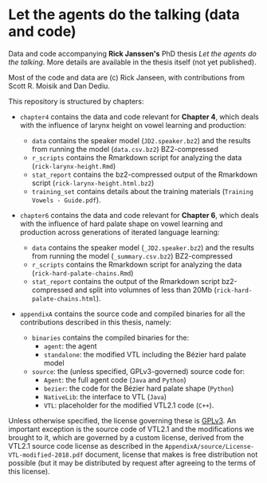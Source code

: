 # Let the agents do the talking (data and code)

Data and code accompanying **Rick Janssen's** PhD thesis *Let the agents do the talking*.
More details are available in the thesis itself (not yet published).

Most of the code and data are (c) Rick Janseen, with contributions from Scott R. Moisik and Dan Dediu.

This repository is structured by chapters:

  - `chapter4` contains the data and code relevant for **Chapter 4**, which deals with the influence of larynx height on vowel learning and production:
    + `data` contains the speaker model (`JD2.speaker.bz2`) and the results from running the model (`data.csv.bz2`) BZ2-compressed
    + `r_scripts` contains the Rmarkdown script for analyzing the data (`rick-larynx-height.Rmd`)
    + `stat_report` contains the bz2-compressed output of the Rmarkdown script (`rick-larynx-height.html.bz2`)
    + `training_set` contains details about the training materials (`Training Vowels - Guide.pdf`).

  - `chapter6` contains the data and code relevant for **Chapter 6**, which deals with the influence of hard palate shape on vowel learning and production across generations of iterated language learning:
    + `data` contains the speaker model (`_JD2.speaker.bz2`) and the results from running the model (`_summary.csv.bz2`) BZ2-compressed
    + `r_scripts` contains the Rmarkdown script for analyzing the data (`rick-hard-palate-chains.Rmd`)
    + `stat_report` contains the output of the Rmarkdown script bz2-compressed and split into volumnes of less than 20Mb (`rick-hard-palate-chains.html`).
    
  - `appendixA` contains the source code and compiled binaries for all the contributions described in this thesis, namely:
    + `binaries` contains the compiled binaries for the:
      + `agent`: the agent
      + `standalone`: the modified VTL including the Bézier hard palate model
    + `source`: the (unless specified, GPLv3-governed) source code for:
      + `Agent`: the full agent code (`Java` and `Python`)
      + `bezier`: the code for the Bézier hard palate shape (`Python`)
      + `NativeLib`: the interface to VTL (`Java`)
      + `VTL`: placeholder for the modified VTL2.1 code (`C++`).


Unless otherwise specified, the license governing these is [GPLv3](https://www.gnu.org/licenses/gpl-3.0.txt).
An important exception is the source code of VTL2.1 and the modifications we brought to it, which are governed by a custom license, derived from the VTL2.1 source code license as described in the `AppendixA/source/License-VTL-modified-2018.pdf` document, license that makes is free distribution not possible (but it may be distributed by request after agreeing to the terms of this license).

